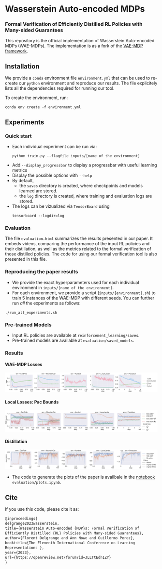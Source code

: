 # Wasserstein Auto-encoded MDPs
### Formal Verification of Efficiently Distilled RL Policies with Many-sided Guarantees
This repository is the official implementation of Wasserstein Auto-encoded MDPs (WAE-MDPs).
The implementation is as a fork of the [VAE-MDP framework](https://github.com/florentdelgrange/vae_mdp).

## Installation
We provide a `conda` environment file `environment.yml` that can be used to re-create our `python` environment and reproduce our results.
The file explicitely lists all the dependencies required for running our tool.

To create the environment, run:
```shell
conda env create -f environment.yml
```

## Experiments
### Quick start
- Each individual experiment can be run via:
    ```shell
    python train.py --flagfile inputs/[name of the environment] 
    ```
- Add `--display_progressbar` to display a progressbar with useful learning metrics
- Display the possible options with `--help`
- By default,
   - the `saves` directory is created, where checkpoints and models learned are stored.
   - the `log` directory is created, where training and evaluation logs are stored.
- The logs can be vizualized via `TensorBoard` using
  ```shell
  tensorboard --logdir=log
  ```

### Evaluation
The file `evaluation.html` summarizes the results presented in our paper.
It embeds videos, comparing the performance of the input RL policies and their distillation, as well as the metrics related to the formal verification of those distilled policies.
The code for using our formal verification tool is also presented in this file.

### Reproducing the paper results
- We provide the exact hyperparameters used for each individual environment in `inputs/[name of the environment]`.
- For each environment, we provide a script (`inputs/[environment].sh`) to train 5 instances of the WAE-MDP with different seeds.
You can further run *all* the experiments as follows:
```shell
./run_all_experiments.sh
```
### Pre-trained Models
- Input RL policies are available at `reinforcement_learning/saves`.
- Pre-trained models are available at `evaluation/saved_models`.
### Results
#### WAE-MDP Losses
![pac_bounds](evaluation/loss.png)
#### Local Losses: Pac Bounds
![pac_bounds](evaluation/local_losses.png)
#### Distillation
![distillation](evaluation/eval_policy.png)
- The code to generate the plots of the paper is availbale in the [notebook](https://jupyter.org/) `evaluation/plots.ipynb`.

## Cite
If you use this code, please cite it as:
```
@inproceedings{
delgrange2023wasserstein,
title={Wasserstein Auto-encoded {MDP}s: Formal Verification of Efficiently Distilled {RL} Policies with Many-sided Guarantees},
author={Florent Delgrange and Ann Nowe and Guillermo Perez},
booktitle={The Eleventh International Conference on Learning Representations },
year={2023},
url={https://openreview.net/forum?id=JLLTtEdh1ZY}
}
```

